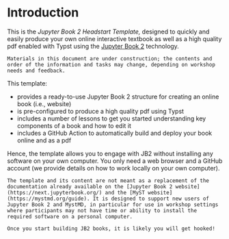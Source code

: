 # Introduction

This is the *Jupyter Book 2 Headstart Template,* designed to quickly and easily produce your own online interactive textbook as well as a high quality pdf enabled with Typst using the [Jupyter Book 2](https://next.jupyterbook.org/) technology.

```{warning} Work in Progress
Materials in this document are under construction; the contents and order of the information and tasks may change, depending on workshop needs and feedback.
```

This template:
- provides a ready-to-use Jupyter Book 2 structure for creating an online book (i.e., website)
- is pre-configured to produce a high quality pdf using Typst
- includes a number of lessons to get you started understanding key components of a book and how to edit it 
- includes a GitHub Action to automatically build and deploy your book online and as a pdf

Hence, the template allows you to engage with JB2 without installing any software on your own computer. You only need a web browser and a GitHub account (we provide details on how to work locally on your own computer). 

```{note}
The template and its content are not meant as a replacement of the documentation already available on the [Jupyter Book 2 website](https://next.jupyterbook.org/) and the [MyST website](https://mystmd.org/guide). It is designed to support new users of Jupyter Book 2 and MystMD, in particular for use in workshop settings where participants may not have time or ability to install the required software on a personal computer.
```

```{warning} Enjoyment Warning!
Once you start building JB2 books, it is likely you will get hooked!
```